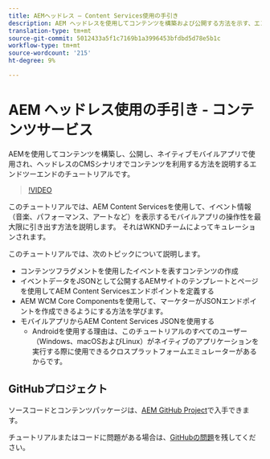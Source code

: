 ```yaml
---
title: AEMヘッドレス — Content Services使用の手引き
description: AEM ヘッドレスを使用してコンテンツを構築および公開する方法を示す、エンドツーエンドのチュートリアルです。
translation-type: tm+mt
source-git-commit: 5012433a5f1c7169b1a3996453bfdbd5d78e5b1c
workflow-type: tm+mt
source-wordcount: '215'
ht-degree: 9%

---
```



# AEM ヘッドレス使用の手引き - コンテンツサービス

AEMを使用してコンテンツを構築し、公開し、ネイティブモバイルアプリで使用され、ヘッドレスのCMSシナリオでコンテンツを利用する方法を説明するエンドツーエンドのチュートリアルです。

>[!VIDEO](https://video.tv.adobe.com/v/28315/?quality=12&learn=on)

このチュートリアルでは、AEM Content Servicesを使用して、イベント情報（音楽、パフォーマンス、アートなど）を表示するモバイルアプリの操作性を最大限に引き出す方法を説明します。 それはWKNDチームによってキュレーションされます。

このチュートリアルでは、次のトピックについて説明します。

* コンテンツフラグメントを使用したイベントを表すコンテンツの作成
* イベントデータをJSONとして公開するAEMサイトのテンプレートとページを使用してAEM Content Servicesエンドポイントを定義する
* AEM WCM Core Componentsを使用して、マーケターがJSONエンドポイントを作成できるようにする方法を学びます。
* モバイルアプリからAEM Content Services JSONを使用する
   * Androidを使用する理由は、このチュートリアルのすべてのユーザー（Windows、macOSおよびLinux）がネイティブのアプリケーションを実行する際に使用できるクロスプラットフォームエミュレーターがあるからです。

## GitHubプロジェクト

ソースコードとコンテンツパッケージは、[AEM GitHub Project](https://github.com/adobe/aem-guides-wknd-mobile)で入手できます。

チュートリアルまたはコードに問題がある場合は、[GitHubの問題](https://github.com/adobe/aem-guides-wknd-mobile/issues)を残してください。
